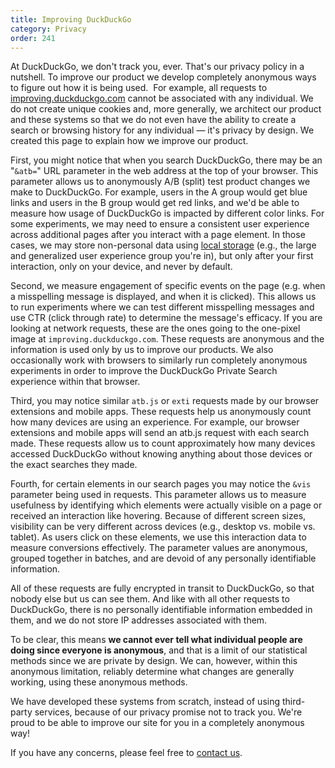 ```yaml
---
title: Improving DuckDuckGo
category: Privacy
order: 241
---
```


At DuckDuckGo, we don't track you, ever. That's our privacy policy in a nutshell. To improve our product we develop completely anonymous ways to figure out how it is being used.  For example, all requests to [improving.duckduckgo.com](https://improving.duckduckgo.com/) cannot be associated with any individual. We do not create unique cookies and, more generally, we architect our product and these systems so that we do not even have the ability to create a search or browsing history for any individual &mdash; it's privacy by design.  We created this page to explain how we improve our product. 

First, you might notice that when you search DuckDuckGo, there may be an "`&atb=`" URL parameter in the web address at the top of your browser. This parameter allows us to anonymously A/B (split) test product changes we make to DuckDuckGo. For example, users in the A group would get blue links and users in the B group would get red links, and we'd be able to measure how usage of DuckDuckGo is impacted by different color links. For some experiments, we may need to ensure a consistent user experience across additional pages after you interact with a page element. In those cases, we may store non-personal data using [local storage](https://developer.mozilla.org/en-US/docs/Web/API/Web_Storage_API/Using_the_Web_Storage_API) (e.g., the large and generalized user experience group you're in), but only after your first interaction, only on your device, and never by default. 

Second, we measure engagement of specific events on the page (e.g. when a misspelling message is displayed, and when it is clicked). This allows us to run experiments where we can test different misspelling messages and use CTR (click through rate) to determine the message's efficacy. If you are looking at network requests, these are the ones going to the one-pixel image at `improving.duckduckgo.com`. These requests are anonymous and the information is used only by us to improve our products.  We also occasionally work with browsers to similarly run completely anonymous experiments in order to improve the DuckDuckGo Private Search experience within that  browser. 

Third, you may notice similar `atb.js` or `exti` requests made by our browser extensions and mobile apps. These requests help us anonymously count how many devices are using an experience. For example, our browser extensions and mobile apps will send an atb.js request with each search made. These requests allow us to count approximately how many devices accessed DuckDuckGo without knowing anything about those devices or the exact searches they made. 

Fourth, for certain elements in our search pages you may notice the `&vis` parameter being used in requests. This parameter allows us to measure usefulness by identifying which elements were actually visible on a page or received an interaction like hovering. Because of different screen sizes, visibility can be very different across devices (e.g., desktop vs. mobile vs. tablet). As users click on these elements, we use this interaction data to measure conversions effectively. The parameter values are anonymous, grouped together in batches, and are devoid of any personally identifiable information. 

All of these requests are fully encrypted in transit to DuckDuckGo, so  that nobody else but us can see them. And like with all other requests to DuckDuckGo, there is no personally identifiable information embedded in them, and we do not store IP addresses associated with them. 

To be clear, this means **we cannot ever tell what individual people are doing since everyone is anonymous**, and that is a limit of our statistical methods since we are private by design. We can, however, within this anonymous limitation, reliably determine what changes are generally working, using these anonymous methods. 

We have developed these systems from scratch, instead of using third-party services, because of our privacy promise not to track you. We're proud to be able to improve our site for you in a completely anonymous way! 

If you have any concerns, please feel free to [contact us](https://help.duckduckgo.com/duckduckgo-help-pages/company/contact-us/).